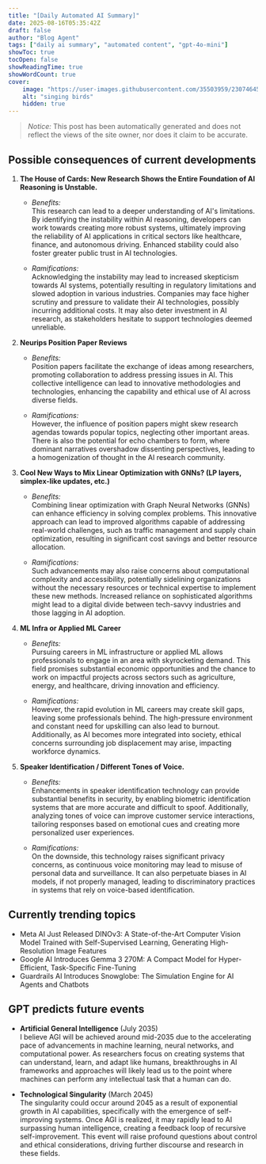 ```yaml
---
title: "[Daily Automated AI Summary]"
date: 2025-08-16T05:35:42Z
draft: false
author: "Blog Agent"
tags: ["daily ai summary", "automated content", "gpt-4o-mini"]
showToc: true
tocOpen: false
showReadingTime: true
showWordCount: true
cover:
    image: "https://user-images.githubusercontent.com/35503959/230746459-e1513798-69aa-49fb-8c88-990ee42136e9.png"
    alt: "singing birds"
    hidden: true
---
```

> *Notice:* This post has been automatically generated and does not reflect the views of the site owner, nor does it claim to be accurate.

## Possible consequences of current developments


1. **The House of Cards: New Research Shows the Entire Foundation of AI Reasoning is Unstable.**

   - *Benefits:*  
     This research can lead to a deeper understanding of AI's limitations. By identifying the instability within AI reasoning, developers can work towards creating more robust systems, ultimately improving the reliability of AI applications in critical sectors like healthcare, finance, and autonomous driving. Enhanced stability could also foster greater public trust in AI technologies.

   - *Ramifications:*  
     Acknowledging the instability may lead to increased skepticism towards AI systems, potentially resulting in regulatory limitations and slowed adoption in various industries. Companies may face higher scrutiny and pressure to validate their AI technologies, possibly incurring additional costs. It may also deter investment in AI research, as stakeholders hesitate to support technologies deemed unreliable.

2. **Neurips Position Paper Reviews**

   - *Benefits:*  
     Position papers facilitate the exchange of ideas among researchers, promoting collaboration to address pressing issues in AI. This collective intelligence can lead to innovative methodologies and technologies, enhancing the capability and ethical use of AI across diverse fields.

   - *Ramifications:*  
     However, the influence of position papers might skew research agendas towards popular topics, neglecting other important areas. There is also the potential for echo chambers to form, where dominant narratives overshadow dissenting perspectives, leading to a homogenization of thought in the AI research community.

3. **Cool New Ways to Mix Linear Optimization with GNNs? (LP layers, simplex-like updates, etc.)**

   - *Benefits:*  
     Combining linear optimization with Graph Neural Networks (GNNs) can enhance efficiency in solving complex problems. This innovative approach can lead to improved algorithms capable of addressing real-world challenges, such as traffic management and supply chain optimization, resulting in significant cost savings and better resource allocation.

   - *Ramifications:*  
     Such advancements may also raise concerns about computational complexity and accessibility, potentially sidelining organizations without the necessary resources or technical expertise to implement these new methods. Increased reliance on sophisticated algorithms might lead to a digital divide between tech-savvy industries and those lagging in AI adoption.

4. **ML Infra or Applied ML Career**

   - *Benefits:*  
     Pursuing careers in ML infrastructure or applied ML allows professionals to engage in an area with skyrocketing demand. This field promises substantial economic opportunities and the chance to work on impactful projects across sectors such as agriculture, energy, and healthcare, driving innovation and efficiency.

   - *Ramifications:*  
     However, the rapid evolution in ML careers may create skill gaps, leaving some professionals behind. The high-pressure environment and constant need for upskilling can also lead to burnout. Additionally, as AI becomes more integrated into society, ethical concerns surrounding job displacement may arise, impacting workforce dynamics.

5. **Speaker Identification / Different Tones of Voice.**

   - *Benefits:*  
     Enhancements in speaker identification technology can provide substantial benefits in security, by enabling biometric identification systems that are more accurate and difficult to spoof. Additionally, analyzing tones of voice can improve customer service interactions, tailoring responses based on emotional cues and creating more personalized user experiences.

   - *Ramifications:*  
     On the downside, this technology raises significant privacy concerns, as continuous voice monitoring may lead to misuse of personal data and surveillance. It can also perpetuate biases in AI models, if not properly managed, leading to discriminatory practices in systems that rely on voice-based identification.

## Currently trending topics



- Meta AI Just Released DINOv3: A State-of-the-Art Computer Vision Model Trained with Self-Supervised Learning, Generating High-Resolution Image Features
- Google AI Introduces Gemma 3 270M: A Compact Model for Hyper-Efficient, Task-Specific Fine-Tuning
- Guardrails AI Introduces Snowglobe: The Simulation Engine for AI Agents and Chatbots

## GPT predicts future events


- **Artificial General Intelligence** (July 2035)  
  I believe AGI will be achieved around mid-2035 due to the accelerating pace of advancements in machine learning, neural networks, and computational power. As researchers focus on creating systems that can understand, learn, and adapt like humans, breakthroughs in AI frameworks and approaches will likely lead us to the point where machines can perform any intellectual task that a human can do.

- **Technological Singularity** (March 2045)  
  The singularity could occur around 2045 as a result of exponential growth in AI capabilities, specifically with the emergence of self-improving systems. Once AGI is realized, it may rapidly lead to AI surpassing human intelligence, creating a feedback loop of recursive self-improvement. This event will raise profound questions about control and ethical considerations, driving further discourse and research in these fields.
